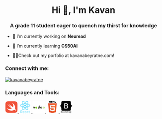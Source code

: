 <h1 align="center">Hi 👋, I'm Kavan</h1>
<h3 align="center">A grade 11 student eager to quench my thirst for knowledge</h3>

- 🔭 I’m currently working on **Neuread**

- 🌱 I’m currently learning **CS50AI**

- 👨‍💻Check out my porfolio at kavanabeyratne.com!


<h3 align="left">Connect with me:</h3>
<p align="left">
<a href="https://linkedin.com/in/kavanabeyratne" target="blank"><img align="center" src="https://raw.githubusercontent.com/rahuldkjain/github-profile-readme-generator/master/src/images/icons/Social/linked-in-alt.svg" alt="kavanabeyratne" height="30" width="40" /></a>
</p>

<h3 align="left">Languages and Tools:</h3>
<!-- Swift -->
<a href="https://developer.apple.com/swift/" target="_blank" rel="noreferrer" class="inline-images">
  <img src="https://raw.githubusercontent.com/devicons/devicon/master/icons/swift/swift-original.svg" alt="swift" width="40" height="40"/>
</a>

<!-- React -->
<a href="https://reactjs.org/" target="_blank" rel="noreferrer" class="inline-images">
  <img src="https://raw.githubusercontent.com/devicons/devicon/master/icons/react/react-original-wordmark.svg" alt="react" width="40" height="40"/>
</a>

<!-- Node.js -->
<a href="https://nodejs.org" target="_blank" rel="noreferrer" class="inline-images">
  <img src="https://raw.githubusercontent.com/devicons/devicon/master/icons/nodejs/nodejs-original-wordmark.svg" alt="nodejs" width="40" height="40"/>
</a>

<!-- HTML5 -->
<a href="https://www.w3.org/html/" target="_blank" rel="noreferrer" class="inline-images">
  <img src="https://raw.githubusercontent.com/devicons/devicon/master/icons/html5/html5-original-wordmark.svg" alt="html5" width="40" height="40"/>
</a>

<!-- Bootstrap -->
<a href="https://getbootstrap.com" target="_blank" rel="noreferrer" class="inline-images">
  <img src="https://raw.githubusercontent.com/devicons/devicon/master/icons/bootstrap/bootstrap-plain-wordmark.svg" alt="bootstrap" width="40" height="40"/>
</a>
